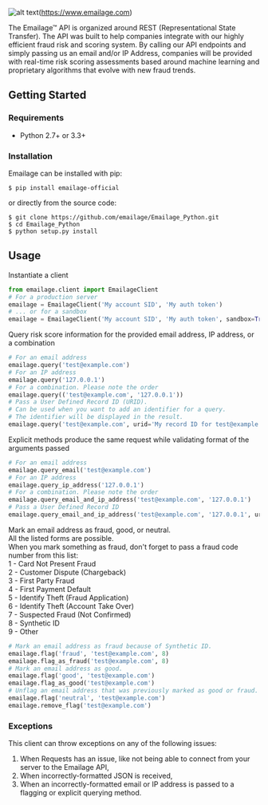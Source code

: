[logo]: https://www.emailage.com/wp-content/uploads/2018/01/logo-dark.svg "Emailage Logo"

![alt text][logo](https://www.emailage.com)

The Emailage&#8482; API is organized around REST (Representational State Transfer). The API was built to help companies integrate with our highly efficient fraud risk and scoring system. By calling our API endpoints and simply passing us an email and/or IP Address, companies will be provided with real-time risk scoring assessments based around machine learning and proprietary algorithms that evolve with new fraud trends.

## Getting Started

### Requirements

* Python 2.7+ or 3.3+

### Installation

Emailage can be installed with pip:

```
$ pip install emailage-official
```

or directly from the source code:

```
$ git clone https://github.com/emailage/Emailage_Python.git
$ cd Emailage_Python
$ python setup.py install
```

## Usage

Instantiate a client
```python
from emailage.client import EmailageClient
# For a production server
emailage = EmailageClient('My account SID', 'My auth token')
# ... or for a sandbox
emailage = EmailageClient('My account SID', 'My auth token', sandbox=True)
```

Query risk score information for the provided email address, IP address, or a combination
```python
# For an email address
emailage.query('test@example.com')
# For an IP address
emailage.query('127.0.0.1')
# For a combination. Please note the order
emailage.query(('test@example.com', '127.0.0.1'))
# Pass a User Defined Record ID (URID).
# Can be used when you want to add an identifier for a query.
# The identifier will be displayed in the result.
emailage.query('test@example.com', urid='My record ID for test@example.com')
```
Explicit methods produce the same request while validating format of the arguments passed
```python
# For an email address
emailage.query_email('test@example.com')
# For an IP address
emailage.query_ip_address('127.0.0.1')
# For a combination. Please note the order
emailage.query_email_and_ip_address('test@example.com', '127.0.0.1')
# Pass a User Defined Record ID
emailage.query_email_and_ip_address('test@example.com', '127.0.0.1', urid='My record ID for test@example.com and 127.0.0.1')
```

Mark an email address as fraud, good, or neutral.  
All the listed forms are possible.  
When you mark something as fraud, don't forget to pass a fraud code number from this list:  
1 - Card Not Present Fraud  
2 - Customer Dispute (Chargeback)  
3 - First Party Fraud  
4 - First Payment Default  
5 - Identify Theft (Fraud Application)  
6 - Identify Theft (Account Take Over)  
7 - Suspected Fraud (Not Confirmed)  
8 - Synthetic ID  
9 - Other

```python
# Mark an email address as fraud because of Synthetic ID.
emailage.flag('fraud', 'test@example.com', 8)
emailage.flag_as_fraud('test@example.com', 8)
# Mark an email address as good.
emailage.flag('good', 'test@example.com')
emailage.flag_as_good('test@example.com')
# Unflag an email address that was previously marked as good or fraud.
emailage.flag('neutral', 'test@example.com')
emailage.remove_flag('test@example.com')
```

### Exceptions

This client can throw exceptions on any of the following issues:

1. When Requests has an issue, like not being able to connect from your server to the Emailage API,
2. When incorrectly-formatted JSON is received,
3. When an incorrectly-formatted email or IP address is passed to a flagging or explicit querying method.
